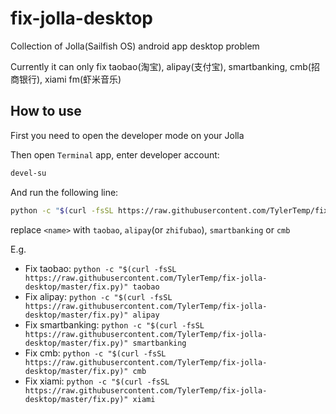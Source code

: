 # fix-jolla-desktop

Collection of Jolla(Sailfish OS) android app desktop problem

Currently it can only fix taobao(淘宝), alipay(支付宝), smartbanking, cmb(招商银行), xiami fm(虾米音乐)

## How to use

First you need to open the developer mode on your Jolla

Then open `Terminal` app, enter developer account:

```bash
devel-su
```

And run the following line:

```bash
python -c "$(curl -fsSL https://raw.githubusercontent.com/TylerTemp/fix-jolla-desktop/master/fix.py)" <name>
```

replace `<name>` with `taobao`, `alipay`(or `zhifubao`), `smartbanking` or `cmb`

E.g.

*   Fix taobao: `python -c "$(curl -fsSL https://raw.githubusercontent.com/TylerTemp/fix-jolla-desktop/master/fix.py)" taobao`
*   Fix alipay: `python -c "$(curl -fsSL https://raw.githubusercontent.com/TylerTemp/fix-jolla-desktop/master/fix.py)" alipay`
*   Fix smartbanking: `python -c "$(curl -fsSL https://raw.githubusercontent.com/TylerTemp/fix-jolla-desktop/master/fix.py)" smartbanking`
*   Fix cmb: `python -c "$(curl -fsSL https://raw.githubusercontent.com/TylerTemp/fix-jolla-desktop/master/fix.py)" cmb`
*   Fix xiami: `python -c "$(curl -fsSL https://raw.githubusercontent.com/TylerTemp/fix-jolla-desktop/master/fix.py)" xiami`
